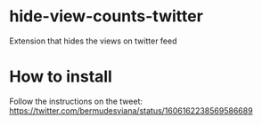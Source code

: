 # hide-view-counts-twitter
Extension that hides the views on twitter feed

# How to install
Follow the instructions on the tweet:
https://twitter.com/bermudesviana/status/1606162238569586689

